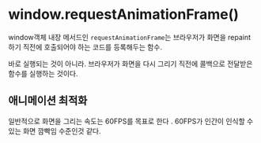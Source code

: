 # window.requestAnimationFrame()

window객체 내장 메서드인 `requestAnimationFrame`는 브라우저가 화면을 repaint 하기 직전에 호출되어야 하는 코드를 등록해두는 함수.

바로 실행되는 것이 아니라. 브라우저가 화면을 다시 그리기 직전에 콜백으로 전달받은 함수를 실행하는 것이다.



## 애니메이션 최적화
일반적으로 화면을 그리는 속도는 60FPS를 목표로 한다 . 60FPS가 인간이 인식할 수 있는 화면 깜빡임 수준인것 같다.


